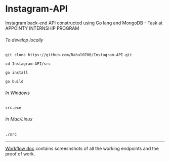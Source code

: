 # Instagram-API

Instagram back-end API constructed using Go lang and MongoDB - Task at APPOINTY INTERNSHIP PROGRAM

###### To develop locally

```
git clone https://github.com/Rahul0700/Instagram-API.git

cd Instagram-API/src

go install

go build
```

###### In Windows

```
src.exe
```

###### In Mac/Linux

```
./src
```

------

[Workflow doc](https://drive.google.com/file/d/1IOoEYcgiOo8ws6nrVd6kxVMIOSXm9L2J/view?usp=sharing) contains screesnshots of all the working endpoints and the proof of work.
